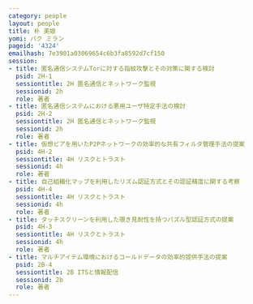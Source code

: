 ```yaml
---
category: people
layout: people
title: 朴 美娘
yomi: パク ミラン
pageid: '4324'
emailhash: 7e3901a03069654c6b3fa8592d7cf150
session:
- title: 匿名通信システムTorに対する指紋攻撃とその対策に関する検討
  psid: 2H-1
  sessiontitle: 2H 匿名通信とネットワーク監視
  sessionid: 2h
  role: 著者
- title: 匿名通信システムにおける悪用ユーザ特定手法の検討
  psid: 2H-2
  sessiontitle: 2H 匿名通信とネットワーク監視
  sessionid: 2h
  role: 著者
- title: 仮想ピアを用いたP2Pネットワークの効率的な共有フィルタ管理手法の提案
  psid: 4H-2
  sessiontitle: 4H リスクとトラスト
  sessionid: 4h
  role: 著者
- title: 自己組織化マップを利用したリズム認証方式とその認証精度に関する考察
  psid: 4H-4
  sessiontitle: 4H リスクとトラスト
  sessionid: 4h
  role: 著者
- title: タッチスクリーンを利用した覗き見耐性を持つパズル型認証方式の提案
  psid: 4H-3
  sessiontitle: 4H リスクとトラスト
  sessionid: 4h
  role: 著者
- title: マルチアイテム環境におけるコールドデータの効率的提供手法の提案
  psid: 2B-4
  sessiontitle: 2B ITSと情報配信
  sessionid: 2b
  role: 著者
---
```

